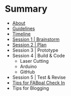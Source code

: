 # Summary

* [About](README.md)
* [Guidelines](guidelines.md)
* [Timeline](timeline.md)
* [Session 1 | Brainstorm](session1.md)
* [Session 2 | Plan](session2.md)
* Session 3 | Prototype
* Session 4 | Build & Code
   * Laser Cutting
   * Arduino
   * GitHub
* Session 5 | Test & Revise
* [Tips for FABpal Check In](checkIn.md)
* Tips for Blogging

